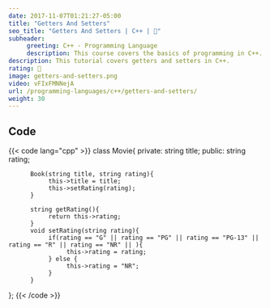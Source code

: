 ```yaml
---
date: 2017-11-07T01:21:27-05:00
title: "Getters And Setters"
seo_title: "Getters And Setters | C++ | 🦒"
subheader:
     greeting: C++ - Programming Language
     description: This course covers the basics of programming in C++. Work your way through the videos/articles and I'll teach you everything you need to know to start your programming journey!
description: This tutorial covers getters and setters in C++.
rating: 🦒
image: getters-and-setters.png
video: vFIxFMNNejA
url: /programming-languages/c++/getters-and-setters/
weight: 30
---
```


## Code

{{< code lang="cpp" >}}
class Movie{
     private:
          string title;
     public:
          string rating;

          Book(string title, string rating){
               this->title = title;
               this->setRating(rating);
          }

          string getRating(){
               return this->rating;
          }
          void setRating(string rating){
               if(rating == "G" || rating == "PG" || rating == "PG-13" || rating == "R" || rating == "NR" || ){
                    this->rating = rating;
               } else {
                    this->rating = "NR";
               }     
          }
};
{{< /code >}}